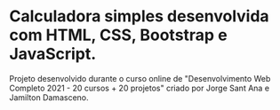 # Calculadora simples desenvolvida com HTML, CSS, Bootstrap e JavaScript.

Projeto desenvolvido durante o curso online de "Desenvolvimento Web Completo 2021 - 20 cursos + 20 projetos" criado por Jorge Sant Ana e Jamilton Damasceno.
 
